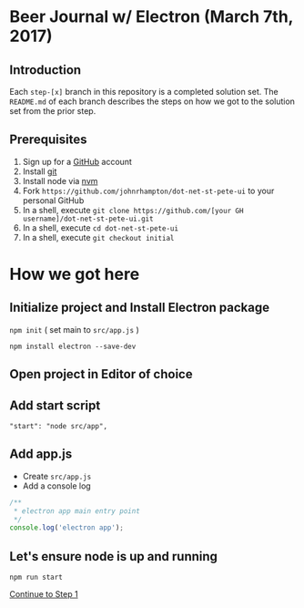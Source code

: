# Beer Journal w/ Electron (March 7th, 2017)

## Introduction

Each `step-[x]` branch in this repository is a completed solution set.  The `README.md` of each branch describes the steps on how we got to the solution set from the prior step.

## Prerequisites

1. Sign up for a [GitHub](https://github.com) account
1. Install [git](https://git-scm.com/downloads)
1. Install node via [nvm](https://github.com/creationix/nvm)
1. Fork `https://github.com/johnrhampton/dot-net-st-pete-ui` to your personal GitHub
1. In a shell, execute `git clone https://github.com/[your GH username]/dot-net-st-pete-ui.git`
1. In a shell, execute `cd dot-net-st-pete-ui`
1. In a shell, execute `git checkout initial`

# How we got here

## Initialize project and Install Electron package
`npm init` ( set main to `src/app.js` )

`npm install electron --save-dev`

## Open project in Editor of choice

## Add start script
`"start": "node src/app",`

## Add app.js
* Create `src/app.js`
* Add a console log
```javascript
/**
 * electron app main entry point
 */
console.log('electron app');
```

## Let's ensure node is up and running
`npm run start`

[Continue to Step 1](https://github.com/johnrhampton/dot-net-st-pete-ui/tree/step-one)

